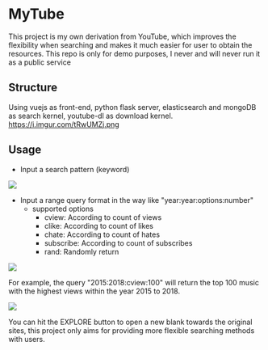 # MyTube
This project is my own derivation from YouTube, which improves the flexibility when searching and makes it much easier for user to obtain the resources. This repo is only for demo purposes, I never and will never run it as a public service


## Structure
Using vuejs as front-end, python flask server, elasticsearch and mongoDB as search kernel, youtube-dl as download kernel.
https://i.imgur.com/tRwUMZj.png

## Usage
* Input a search pattern (keyword)

![](https://i.imgur.com/Ppl7klg.png)
* Input a range query format in the way like "year:year:options:number"
  * supported options
    * cview: According to count of views
    * clike: According to count of likes
    * chate: According to count of hates
    * subscribe: According to count of subscribes
    * rand: Randomly return

![](https://i.imgur.com/FfC8tQd.png)

  For example, the query "2015:2018:cview:100" will return the top 100 music with the highest views within the year 2015 to 2018.

![](https://i.imgur.com/LrFHg9W.png)

  You can hit the EXPLORE button to open a new blank towards the original sites, this project only aims for providing more flexible searching methods with users.
